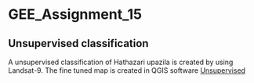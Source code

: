# GEE_Assignment_15

## Unsupervised classification

A unsupervised classification of Hathazari upazila is created by using Landsat-9. The fine tuned map is created in QGIS software [Unsupervised](https://code.earthengine.google.com/0b6aca994efd5c29e7c4da800eb7d137)
